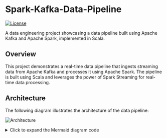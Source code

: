 # Spark-Kafka-Data-Pipeline

[![License](https://img.shields.io/badge/License-MIT-blue.svg)](https://opensource.org/licenses/MIT)

A data engineering project showcasing a data pipeline built using Apache Kafka and Apache Spark, implemented in Scala.

## Overview

This project demonstrates a real-time data pipeline that ingests streaming data from Apache Kafka and processes it using Apache Spark. The pipeline is built using Scala and leverages the power of Spark Streaming for real-time data processing.

## Architecture

The following diagram illustrates the architecture of the data pipeline:

![Architecture](diagram.png)

<details>
<summary>Click to expand the Mermaid diagram code</summary>

```mermaid
graph LR
    A[Kafka Producer] -- Produces data --> B((Kafka))
    B -- Consumes data --> C[Spark Streaming]
    C -- Processes data --> D((Output Destination))
